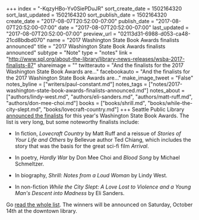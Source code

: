 +++
index = "-KqzyHBo-Yv0SiePDuJR"
sort_create_date = 1502164320
sort_last_updated = 1502164320
sort_publish_date = 1502164320
create_date = "2017-08-07T20:52:00-07:00"
publish_date = "2017-08-07T20:52:00-07:00"
date = "2017-08-07T20:52:00-07:00"
last_updated = "2017-08-07T20:52:00-07:00"
preview_url = "02113d31-6988-d053-ca48-21cd8bdbd070"
name = "2017 Washington State Book Awards finalists announced"
title = "2017 Washington State Book Awards finalists announced"
subtype = "Note"
type = "notes"
link = "http://www.spl.org/about-the-library/library-news-releases/wsba-2017-finalists-87"
shareimage = ""
twitterauto = "And the finalists for the 2017 Washington State Book Awards are..."
facebookauto = "And the finalists for the 2017 Washington State Book Awards are..."
make_image_tweet = "False"
notes_byline = ["writers/paul-constant.md"]
notes_tags = ["notes/2017-washington-state-book-awards-finalists-announced.md"]
notes_about = ["authors/lindy-west.md", "authors/eli-sanders.md", "authors/matt-ruff.md", "authors/don-mee-choi.md"]
books = ["books/shrill.md", "books/while-the-city-slept.md", "books/lovecraft-country.md"]
+++
Seattle Public Library [announced the finalists](http://www.spl.org/about-the-library/library-news-releases/wsba-2017-finalists-87) for this year's Washington State Book Awards. The list is very long, but some noteworthy finalists include:

* In fiction, *Lovecraft Country* by Matt Ruff and a reissue of *Stories of Your Life and Others* by Bellevue author Ted Chiang, which includes the story that was the basis for the great sci-fi film *Arrival*.

* In poetry, *Hardly War* by Don Mee Choi and *Blood Song* by Michael Schmeltzer.

* In biography, *Shrill: Notes from a Loud Woman* by Lindy West.

* In non-fiction *While the City Slept: A Love Lost to Violence and a Young Man's Descent into Madness* by Eli Sanders.

Go [read the whole list](http://www.spl.org/about-the-library/library-news-releases/wsba-2017-finalists-87). The winners will be announced on Saturday, October 14th at the downtown library.